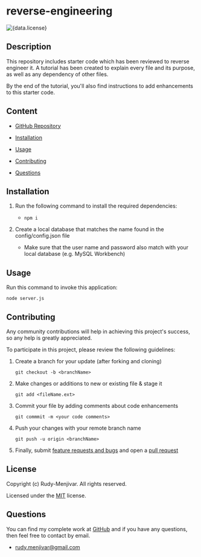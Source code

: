 # reverse-engineering
![{data.license}](https://shields.io/badge/license-MIT-green)

## Description
    
This repository includes starter code which has been reviewed to reverse engineer it. A tutorial has been created to explain every file and its purpose, as well as any dependency of other files.

By the end of the tutorial, you'll also find instructions to add enhancements to this starter code.
    

## Content

* [GitHub Repository](https://github.com/Rudy-Menjivar/reverse-engineering/)

* [Installation](#installation)

* [Usage](#usage)

* [Contributing](#contributing)

* [Questions](#questions)

## Installation

1. Run the following command to install the required dependencies:

   * `npm i`

2. Create a local database that matches the name found in the config/config.json file
   * Make sure that the user name and password also match with your local database (e.g. MySQL Workbench)
  

## Usage

Run this command to invoke this application:
```
node server.js
```
  

## Contributing
    
Any community contributions will help in achieving this project's success, so any help is greatly appreciated.
    
To participate in this project, please review the following guidelines:
    
1. Create a branch for your update (after forking and cloning)
    
   `git checkout -b <branchName>`
    
2. Make changes or additions to new or existing file & stage it
    
   `git add <fileName.ext>`
    
3. Commit your file by adding comments about code enhancements
    
   `git commmit -m <your code comments>`
    
4. Push your changes with your remote branch name
    
   `git push -u origin <branchName>`
    
5. Finally, submit [feature requests and bugs](https://github.com/Rudy-Menjivar/reverse-engineering/issues) and open a [pull request](https://github.com/Rudy-Menjivar/reverse-engineering/pulls)
  

## License

Copyright (c) Rudy-Menjivar. All rights reserved.
    
Licensed under the [MIT](./LICENSE.txt) license.
  

## Questions
  
You can find my complete work at [GitHub](https://github.com/Rudy-Menjivar) and if you have any questions, then feel free to contact by email.
* rudy.menjivar@gmail.com